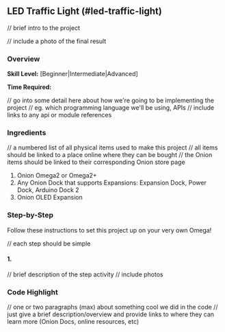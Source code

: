 ## LED Traffic Light (#led-traffic-light)

<!-- comment: anything in triangle brackets is meant to be replaced with text -->
<!-- comment: see `Omega2/Projects/oled/twitter-feed.md` for an example -->


// brief intro to the project

// include a photo of the final result

### Overview

**Skill Level:** [Beginner|Intermediate|Advanced]

**Time Required:** <a time estimate to complete the project>

// go into some detail here about how we're going to be implementing the project
//	eg. which programming language we'll be using, APIs
//	include links to any api or module references

### Ingredients

// a numbered list of all physical items used to make this project
//	all items should be linked to a place online where they can be bought
//	the Onion items should be linked to their corresponding Onion store page

1. Onion Omega2 or Omega2+
1. Any Onion Dock that supports Expansions: Expansion Dock, Power Dock, Arduino Dock 2
1. Onion OLED Expansion



### Step-by-Step

Follow these instructions to set this project up on your very own Omega!

// each step should be simple

#### 1. <Step Activity>

// brief description of the step activity
//	include photos



### Code Highlight

// one or two paragraphs (max) about something cool we did in the code
//	just give a brief description/overview and provide links to where they can learn more (Onion Docs, online resources, etc)
